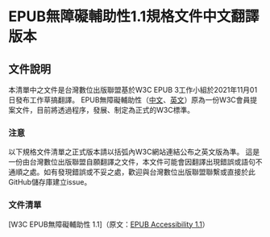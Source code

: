 # EPUB無障礙輔助性1.1規格文件中文翻譯版本

## 文件說明

本清單中之文件是台灣數位出版聯盟基於W3C EPUB 3工作小組於2021年11月01日發布工作草搞翻譯。
EPUB無障礙輔助性（[中文](https://dpublishing.github.io/epub-specs-tc/epub32/epub-accessibility.html)、[英文](https://www.w3.org/Submission/epub-a11y/)）原為一份W3C會員提案文件，目前將透過程序，發展、制定為正式的W3C標準。

### 注意

以下規格文件清單之正式版本請以括弧內W3C網站連結公布之英文版為準。
這是一份由台灣數位出版聯盟自願翻譯之文件，本文件可能會因翻譯出現錯誤或語句不通順之處。如有發現錯誤或不妥之處，歡迎與台灣數位出版聯盟聯繫或直接於此GitHub儲存庫建立issue。

### 文件清單

[W3C EPUB無障礙輔助性 1.1]（原文：[EPUB Accessibility 1.1](https://www.w3.org/TR/epub-a11y-11/)）
